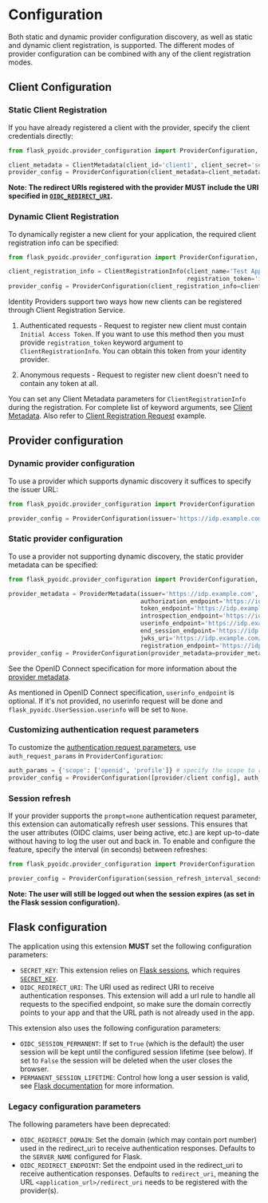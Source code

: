 # Configuration

Both static and dynamic provider configuration discovery, as well as static and dynamic client registration, is
supported. The different modes of provider configuration can be combined with any of the client registration modes.

## Client Configuration

### Static Client Registration

If you have already registered a client with the provider, specify the client credentials directly:
```python
from flask_pyoidc.provider_configuration import ProviderConfiguration, ClientMetadata

client_metadata = ClientMetadata(client_id='client1', client_secret='secret1')
provider_config = ProviderConfiguration(client_metadata=client_metadata, [provider_configuration])
```

**Note: The redirect URIs registered with the provider MUST include the URI specified in
[`OIDC_REDIRECT_URI`](#flask-configuration).**


### Dynamic Client Registration

To dynamically register a new client for your application, the required client registration info can be specified:

```python
from flask_pyoidc.provider_configuration import ProviderConfiguration, ClientRegistrationInfo

client_registration_info = ClientRegistrationInfo(client_name='Test App', contacts=['dev@example.com'],
                                                  registration_token='initial_access_token')
provider_config = ProviderConfiguration(client_registration_info=client_registration_info, [provider_configuration])
```
Identity Providers support two ways how new clients can be registered through Client Registration Service.

1. Authenticated requests - Request to register new client must contain `Initial Access Token`. If you want to use this
method then you must provide `registration_token` keyword argument to `ClientRegistrationInfo`. You can obtain this
token from your identity provider.

2. Anonymous requests - Request to register new client doesn't need to contain any token at all.

You can set any Client Metadata parameters for `ClientRegistrationInfo` during the registration. For complete list of
keyword arguments, see [Client Metadata](https://openid.net/specs/openid-connect-registration-1_0.html#ClientMetadata).
Also refer to
[Client Registration Request](https://openid.net/specs/openid-connect-registration-1_0.html#RegistrationRequest)
example.

## Provider configuration

### Dynamic provider configuration

To use a provider which supports dynamic discovery it suffices to specify the issuer URL:
```python
from flask_pyoidc.provider_configuration import ProviderConfiguration

provider_config = ProviderConfiguration(issuer='https://idp.example.com', [client configuration])
```

### Static provider configuration

To use a provider not supporting dynamic discovery, the static provider metadata can be specified:
```python
from flask_pyoidc.provider_configuration import ProviderConfiguration, ProviderMetadata

provider_metadata = ProviderMetadata(issuer='https://idp.example.com',
                                     authorization_endpoint='https://idp.example.com/auth',
                                     token_endpoint='https://idp.example.com/token',
                                     introspection_endpoint='https://idp.example.com/introspect',
                                     userinfo_endpoint='https://idp.example.com/userinfo',
                                     end_session_endpoint='https://idp.example.com/logout',
                                     jwks_uri='https://idp.example.com/certs',
                                     registration_endpoint='https://idp.example.com/registration')
provider_config = ProviderConfiguration(provider_metadata=provider_metadata, [client configuration])
```

See the OpenID Connect specification for more information about the
[provider metadata](https://openid.net/specs/openid-connect-discovery-1_0.html#ProviderMetadata).

As mentioned in OpenID Connect specification, `userinfo_endpoint` is optional. If it's not provided, no userinfo
request will be done and `flask_pyoidc.UserSession.userinfo` will be set to `None`.  

### Customizing authentication request parameters
To customize the [authentication request parameters](https://openid.net/specs/openid-connect-core-1_0.html#AuthRequest),
use `auth_request_params` in `ProviderConfiguration`:
```python
auth_params = {'scope': ['openid', 'profile']} # specify the scope to request
provider_config = ProviderConfiguration([provider/client config], auth_request_params=auth_params)
```

### Session refresh

If your provider supports the `prompt=none` authentication request parameter, this extension can automatically refresh
user sessions. This ensures that the user attributes (OIDC claims, user being active, etc.) are kept up-to-date without
having to log the user out and back in. To enable and configure the feature, specify the interval (in seconds) between
refreshes:
```python
from flask_pyoidc.provider_configuration import ProviderConfiguration

provier_config = ProviderConfiguration(session_refresh_interval_seconds=1800, [provider/client config])
```

**Note: The user will still be logged out when the session expires (as set in the Flask session configuration).**

## Flask configuration

The application using this extension **MUST** set the following configuration parameters:

* `SECRET_KEY`: This extension relies on [Flask sessions](https://flask.palletsprojects.com/en/2.0.x/quickstart/#sessions), which
   requires [`SECRET_KEY`](https://flask.palletsprojects.com/en/2.0.x/config/#builtin-configuration-values).
* `OIDC_REDIRECT_URI`: The URI used as redirect URI to receive authentication responses. This extension will add a url
   rule to handle all requests to the specified endpoint, so make sure the domain correctly points to your app and that
   the URL path is not already used in the app.

This extension also uses the following configuration parameters:
* `OIDC_SESSION_PERMANENT`: If set to `True` (which is the default) the user session will be kept until the configured
  session lifetime (see below). If set to `False` the session will be deleted when the user closes the browser.
* `PERMANENT_SESSION_LIFETIME`: Control how long a user session is valid, see
  [Flask documentation](https://flask.palletsprojects.com/en/2.0.x/config/#PERMANENT_SESSION_LIFETIME) for more information.

### Legacy configuration parameters
The following parameters have been deprecated:
* `OIDC_REDIRECT_DOMAIN`: Set the domain (which may contain port number) used in the redirect_uri to receive
  authentication responses. Defaults to the `SERVER_NAME` configured for Flask.
* `OIDC_REDIRECT_ENDPOINT`: Set the endpoint used in the redirect_uri to receive authentication responses. Defaults to
  `redirect_uri`, meaning the URL `<application_url>/redirect_uri` needs to be registered with the provider(s).
